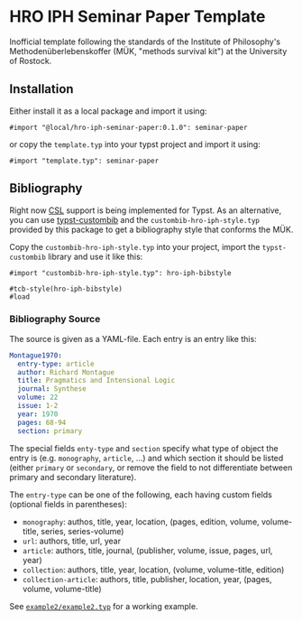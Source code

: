 # HRO IPH Seminar Paper Template

Inofficial template following the standards of the Institute of Philosophy's Methodenüberlebenskoffer (MÜK, "methods survival kit") at the University of Rostock.

## Installation

Either install it as a local package and import it using:

```
#import "@local/hro-iph-seminar-paper:0.1.0": seminar-paper
```

or copy the `template.typ` into your typst project and import it using:

```
#import "template.typ": seminar-paper
```

## Bibliography

Right now [CSL](https://citationstyles.org/) support is being implemented for Typst. As an alternative, you can use [typst-custombib](https://github.com/survari/typst-custombib/) and the `custombib-hro-iph-style.typ` provided by this package to get a bibliography style that conforms the MÜK.

Copy the `custombib-hro-iph-style.typ` into your project, import the `typst-custombib` library and use it like this:

```
#import "custombib-hro-iph-style.typ": hro-iph-bibstyle

#tcb-style(hro-iph-bibstyle)
#load
```

### Bibliography Source
The source is given as a YAML-file. Each entry is an entry like this:
```yaml
Montague1970:
  entry-type: article
  author: Richard Montague
  title: Pragmatics and Intensional Logic
  journal: Synthese
  volume: 22
  issue: 1-2
  year: 1970
  pages: 68-94
  section: primary
```

The special fields `enty-type` and `section` specify what type of object the entry is (e.g. `monography`, `article`, ...) and which section it should be listed (either `primary` or `secondary`, or remove the field to not differentiate between primary and secondary literature).

The `entry-type` can be one of the following, each having custom fields (optional fields in parentheses):

- `monography`: authos, title, year, location, (pages, edition, volume, volume-title, series, series-volume)
- `url`: authors, title, url, year
- `article`: authors, title, journal, (publisher, volume, issue, pages, url, year)
- `collection`: authors, title, year, location, (volume, volume-title, edition)
- `collection-article`: authors, title, publisher, location, year, (pages, volume, volume-title)

See [`example2/example2.typ`](example2/example2.pdf) for a working example.